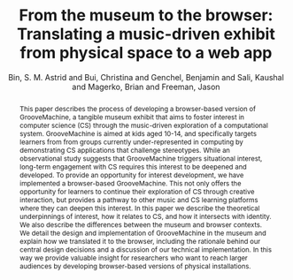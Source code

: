 ---
title: "From the museum to the browser: Translating a music-driven  exhibit from physical space to a web app"
abstract: "This paper describes the process of developing a browser-based version of GrooveMachine, a tangible museum exhibit that aims to foster interest in computer science (CS) through the music-driven exploration of a computational system. GrooveMachine is aimed at kids aged 10-14, and specifically targets learners from from groups currently under-represented in computing by demonstrating CS applications that challenge stereotypes. While an observational study suggests that GrooveMachine triggers situational interest, long-term engagement with CS requires this interest to be deepened and developed. To provide an opportunity for interest development, we have implemented a browser-based GrooveMachine. This not only offers the opportunity for learners to continue their exploration of CS through creative interaction, but provides a pathway to other music and CS learning platforms where they can deepen this interest. In this paper we describe the theoretical underpinnings of interest, how it relates to CS, and how it intersects with identity. We also describe the differences between the museum and browser contexts. We detail the design and implementation of GrooveMachine in the museum and explain how we translated it to the browser, including the rationale behind our central design decisions and a discussion of our technical implementation. In this way we provide valuable insight for researchers who want to reach larger audiences by developing browser-based versions of physical installations."
address: "Trondheim, Norway"
booktitle: "Proceedings of the International Web Audio Conference"
editor: "Xambó, Anna and Martín, Sara R. and Roma, Gerard"
month: "December"
publisher: "NTNU"
series: "WAC '19"
pages: "24--29"
id: "2019_16"
author: "Bin, S. M. Astrid and Bui, Christina and Genchel, Benjamin and Sali, Kaushal and Magerko, Brian and Freeman, Jason"
webAuthor: "S. M. Astrid Bin, Christina Bui, Benjamin Genchel, Kaushal Sali, Brian Magerko, Jason Freeman"
track: "Paper"
year: "2019"
tags: year2019
media: https://youtu.be/Fd_4rtxbNag
pdflink: "/_data/papers/pdf/2019/2019_16.pdf"
ISSN: "2663-5844"
---